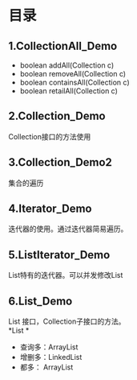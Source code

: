 ﻿# 目录
## 1.CollectionAll_Demo 
+ boolean addAll(Collection c)
+ boolean removeAll(Collection c)
+ boolean containsAll(Collection c)
+ boolean retailAll(Collection c)

## 2.Collection_Demo 
Collection接口的方法使用  
## 3.Collection_Demo2 
集合的遍历  
## 4.Iterator_Demo 
迭代器的使用。通过迭代器简易遍历。  
## 5.ListIterator_Demo 
List特有的迭代器。可以并发修改List  
## 6.List_Demo 
List 接口，Collection子接口的方法。  
 *List *  
         
 + 查询多：ArrayList
 + 增删多：LinkedList
 +  都多： ArrayList